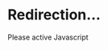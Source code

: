 <h1>Redirection...</h1>
<noscript>Please active Javascript</noscript>
<script type="text/javascript">
  var link = window.location.href;
  var str = link.split("#")[1];
  var links = ["/", "/tools", "/informatique", "/WebEdit", "https://github.com/ecologiccode/", "/Linux", "/Linux/KDE", "/Linux/Linix", "/Store-center/app#FirePage", "/EcoWeb"];
   location.href=links[parseInt( str, 0 )];</script>
